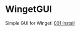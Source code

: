 ﻿# WingetGUI

Simple GUI for Winget!
[001 Install](https://user-images.githubusercontent.com/43472567/173561782-4e093bdd-c067-4a11-9ff7-fac374cc191b.png)
